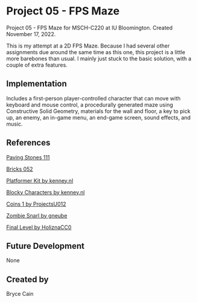 # Project 05 - FPS Maze
Project 05 - FPS Maze for MSCH-C220 at IU Bloomington. Created November 17, 2022.

This is my attempt at a 2D FPS Maze. Because I had several other assignments due around the same time as this one, this project is a little more barebones than usual. I mainly just stuck to the basic solution, with a couple of extra features.

## Implementation
Includes a first-person player-controlled character that can move with keyboard and mouse control, a procedurally generated maze using Constructive Solid Geometry, materials for the wall and floor, a key to pick up, an enemy, an in-game menu, an end-game screen, sound effects, and music.

## References

[Paving Stones 111](https://ambientcg.com/view?id=PavingStones111)

[Bricks 052](https://ambientcg.com/view?id=Bricks052)

[Platformer Kit by kenney.nl](https://kenney.nl/assets/platformer-kit)

[Blocky Characters by kenney.nl](https://kenney.nl/assets/blocky-characters)

[Coins 1 by ProjectsU012](https://freesound.org/people/ProjectsU012/sounds/341695/)

[Zombie Snarl by gneube](https://freesound.org/people/gneube/sounds/315844/)

[Final Level by HoliznaCC0](https://freemusicarchive.org/music/holiznacc0/gamer-beats/final-level/)

## Future Development

None

## Created by

Bryce Cain
